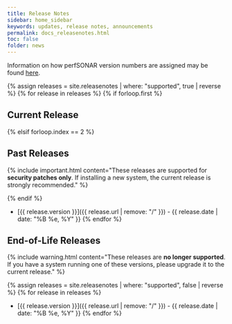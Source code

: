 ```yaml
---
title: Release Notes
sidebar: home_sidebar
keywords: updates, release notes, announcements
permalink: docs_releasenotes.html
toc: false
folder: news
---
```


Information on how perfSONAR version numbers are assigned may be found
[here](https://github.com/perfsonar/project/wiki/Versioning).

{% assign releases = site.releasenotes | where: "supported", true | reverse %}
{% for release in releases %}
  {% if forloop.first %}
## Current Release
  {% elsif forloop.index == 2 %}
## Past Releases

{% include important.html content="These releases are supported for <b>security patches only</b>.  If installing a new system, the current release is strongly recommended." %}

  {% endif %}
 * [{{ release.version }}]({{ release.url | remove: "/" }}) - {{ release.date | date: "%B %e, %Y" }}
{% endfor %}


## End-of-Life Releases

{% include warning.html content="These releases are <b>no longer supported</b>.  If you have a system running one of these versions, please upgrade it to the current release." %}

{% assign releases = site.releasenotes | where: "supported", false | reverse %}
{% for release in releases %}
 * [{{ release.version }}]({{ release.url | remove: "/" }}) - {{ release.date | date: "%B %e, %Y" }}
{% endfor %}


